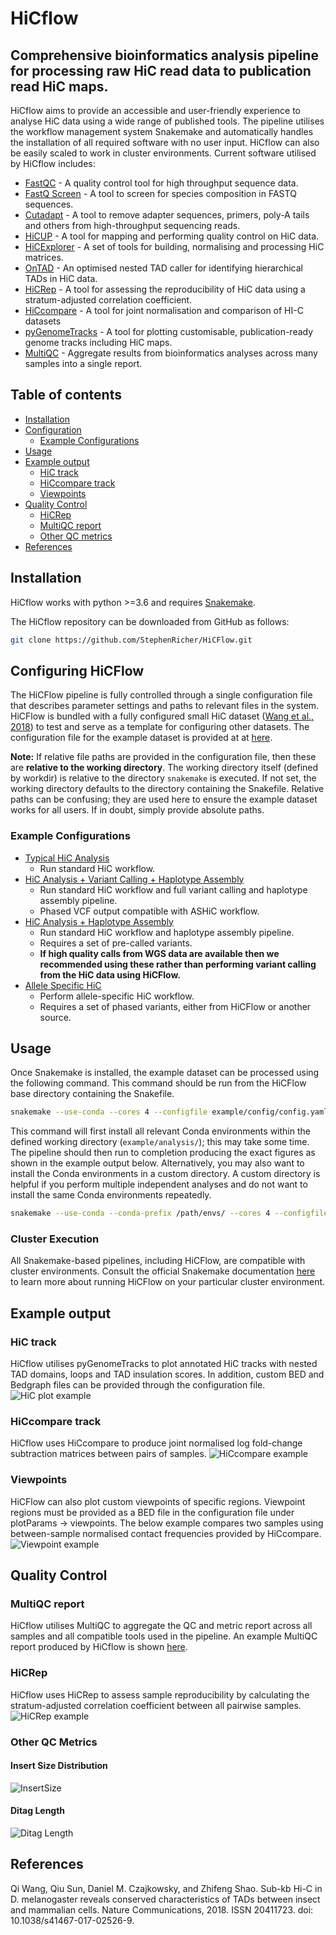 # HiCflow

## Comprehensive bioinformatics analysis pipeline for processing raw HiC read data to publication read HiC maps.

HiCflow aims to provide an accessible and user-friendly experience to analyse HiC data using a wide range of published tools.
The pipeline utilises the workflow management system Snakemake and automatically handles the installation of all required software with no user input. HiCflow can also be easily scaled to work in cluster environments. Current software utilised by HiCflow includes:

 * [FastQC](https://www.bioinformatics.babraham.ac.uk/projects/fastqc/) - A quality control tool for high throughput sequence data.
 * [FastQ Screen](https://www.bioinformatics.babraham.ac.uk/projects/fastq_screen/) - A tool to screen for species composition in FASTQ sequences.
 * [Cutadapt](https://cutadapt.readthedocs.io/en/stable/) - A tool to remove adapter sequences, primers, poly-A tails and others from high-throughput sequencing reads.
 * [HiCUP](https://www.bioinformatics.babraham.ac.uk/projects/hicup/) - A tool for mapping and performing quality control on HiC data.
 * [HiCExplorer](https://hicexplorer.readthedocs.io/en/latest/) - A set of tools for building, normalising and processing HiC matrices.
 * [OnTAD](https://github.com/anlin00007/OnTAD) - An optimised nested TAD caller for identifying hierarchical TADs in HiC data.
 * [HiCRep](https://genome.cshlp.org/content/early/2017/08/30/gr.220640.117) - A tool for assessing the reproducibility of HiC data using a stratum-adjusted correlation coefficient.
 * [HiCcompare](https://bmcbioinformatics.biomedcentral.com/articles/10.1186/s12859-018-2288-x) - A tool for joint normalisation and comparison of HI-C datasets
 * [pyGenomeTracks](https://github.com/deeptools/pyGenomeTracks) - A tool for plotting customisable, publication-ready genome tracks including HiC maps.
 * [MultiQC](https://multiqc.info/) - Aggregate results from bioinformatics analyses across many samples into a single report.

## Table of contents

  * [Installation](#installation)
  * [Configuration](#configuration)
    * [Example Configurations](#example-configurations)
  * [Usage](#usage)
  * [Example output](#example-output)
     * [HiC track](#hic-track)
     * [HiCcompare track](#hiccompare-track)
     * [Viewpoints](#viewpoints)
  * [Quality Control](#quality-control)
     * [HiCRep](#hicrep)
     * [MultiQC report](#multiqc-report)
     * [Other QC metrics](#custom-qc-metrics)
  * [References](#references)

## Installation

HiCflow works with python >=3.6 and requires [Snakemake](https://snakemake.readthedocs.io/en/stable/getting_started/installation.html).

The HiCflow repository can be downloaded from GitHub as follows:

```bash
git clone https://github.com/StephenRicher/HiCFlow.git
```

## Configuring HiCFlow

The HiCFlow pipeline is fully controlled through a single configuration file that describes parameter settings and paths to relevant files in the system.
HiCFlow is bundled with a fully configured small HiC dataset ([Wang et al., 2018](https://www.nature.com/articles/s41467-017-02526-9)) to test and serve as a template for configuring other datasets.
The configuration file for the example dataset is provided at at [here](example/config/config.yaml).

**Note:** If relative file paths are provided in the configuration file, then these are **relative to the working directory**.
The working directory itself (defined by workdir) is relative to the directory ``snakemake`` is executed.
If not set, the working directory defaults to the directory containing the Snakefile.
Relative paths can be confusing; they are used here to ensure the example dataset works for all users.
If in doubt, simply provide absolute paths.

### Example Configurations

* [Typical HiC Analysis](example/config/config-HiC+CallVariant+Phase.yaml)
  * Run standard HiC workflow.
* [HiC Analysis + Variant Calling + Haplotype Assembly](example/config/config-HiC+CallVariant+Phase.yaml)
  * Run standard HiC workflow and full variant calling and haplotype assembly pipeline.
  * Phased VCF output compatible with ASHiC workflow.
* [HiC Analysis + Haplotype Assembly](example/config/config-HiC+Phase.yaml)
  * Run standard HiC workflow and haplotype assembly pipeline.
  * Requires a set of pre-called variants.
  * **If high quality calls from WGS data are available then we recommended using these rather than performing variant calling from the HiC data using HiCFlow.**
* [Allele Specific HiC](example/config/config-ASHiC.yaml)
  * Perform allele-specific HiC workflow.
  * Requires a set of phased variants, either from HiCFlow or another source.

## Usage

Once Snakemake is installed, the example dataset can be processed using the following command.
This command should be run from the HiCFlow base directory containing the Snakefile.

```bash
snakemake --use-conda --cores 4 --configfile example/config/config.yaml
```

This command will first install all relevant Conda environments within the defined working directory (`example/analysis/`); this may take some time.
The pipeline should then run to completion producing the exact figures as shown in the example output below.
Alternatively, you may also want to install the Conda environments in a custom directory.
A custom directory is helpful if you perform multiple independent analyses and do not want to install the same Conda environments repeatedly.

```bash
snakemake --use-conda --conda-prefix /path/envs/ --cores 4 --configfile example/config/config.yaml
```

### Cluster Execution
All Snakemake-based pipelines, including HiCFlow, are compatible with cluster environments.
Consult the official Snakemake documentation [here](https://snakemake.readthedocs.io/en/v5.25.0/executing/cli.html#profiles) to learn more about running HiCFlow on your particular cluster environment.


## Example output

### HiC track

HiCflow utilises pyGenomeTracks to plot annotated HiC tracks with nested TAD domains, loops and TAD insulation scores. In addition, custom BED and Bedgraph files can be provided through the configuration file.
![HiC plot example](./README_files/AS-chr3L-3L_5500000_6000000-3000-custom-full-fm.png)

### HiCcompare track

HiCflow uses HiCcompare to produce joint normalised log fold-change subtraction matrices between pairs of samples.
![HiCcompare example](./README_files/G1S-vs-AS-chr3L-3L_5500000_6000000-3000-logFC-full-fm.png)

### Viewpoints

HiCFlow can also plot custom viewpoints of specific regions. Viewpoint regions must be provided as a BED file in the configuration file under plotParams -> viewpoints. The below example compares two samples using between-sample normalised contact frequencies provided by HiCcompare.
![Viewpoint example](./README_files/G1S-vs-AS-chr3L-3L_5740000_5750000-3000-viewpoint-full.svg)

## Quality Control

### MultiQC report

HiCflow utilises MultiQC to aggregate the QC and metric report across all samples and all compatible tools used in the pipeline. An example MultiQC report produced by HiCflow is shown [here](./README_files/multiqc_report.html).  

### HiCRep

HiCflow uses HiCRep to assess sample reproducibility by calculating the stratum-adjusted correlation coefficient between all pairwise samples.
![HiCRep example](./README_files/chr3L-1000-hicrep-full.svg)

### Other QC Metrics

#### Insert Size Distribution
![InsertSize](./README_files/insertSizeFrequency.svg)

#### Ditag Length
![Ditag Length](./README_files/ditagLength.svg)

## References
Qi Wang, Qiu Sun, Daniel M. Czajkowsky, and Zhifeng Shao. Sub-kb Hi-C in D.
melanogaster reveals conserved characteristics of TADs between insect and mammalian
cells. Nature Communications, 2018. ISSN 20411723. doi: 10.1038/s41467-017-02526-9.

